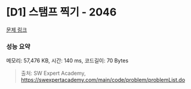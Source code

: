 # [D1] 스탬프 찍기 - 2046 

[문제 링크](https://swexpertacademy.com/main/code/problem/problemDetail.do?contestProbId=AV5QKdT6AyYDFAUq) 

### 성능 요약

메모리: 57,476 KB, 시간: 140 ms, 코드길이: 70 Bytes



> 출처: SW Expert Academy, https://swexpertacademy.com/main/code/problem/problemList.do